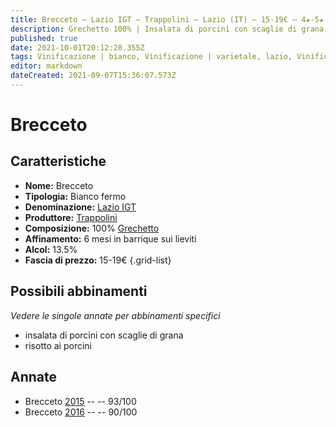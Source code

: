 ```yaml
---
title: Brecceto – Lazio IGT – Trappolini – Lazio (IT) – 15-19€ – 4★-5★
description: Grechetto 100% | Insalata di porcini con scaglie di grana – Risotto ai porcini
published: true
date: 2021-10-01T20:12:28.355Z
tags: Vinificazione | bianco, Vinificazione | varietale, lazio, Vinificazione | fermo, Valutazioni | 5 stelle, frechetto, insalata di porcini con scaglie di grana, risotto ai porcini, Prezzi | 15-19€
editor: markdown
dateCreated: 2021-09-07T15:36:07.573Z
---
```


# Brecceto

## Caratteristiche
- **Nome:** Brecceto
- **Tipologia:** Bianco fermo
- **Denominazione:** [Lazio IGT](/denominazioni/Italia/Lazio/IGT/Lazio)
- **Produttore:** [Trappolini](/produttori/Italia/Lazio/Trappolini) 
- **Composizione:** 100% [Grechetto](/vitigni/Italia/bacca-bianca/grechetto)
- **Affinamento:** 6 mesi in barrique sui lieviti
- **Alcol:** 13.5%
- **Fascia di prezzo:** 15-19€
{.grid-list}



## Possibili abbinamenti
*Vedere le singole annate per abbinamenti specifici*

- insalata di porcini con scaglie di grana
- risotto ai porcini

## Annate
- Brecceto [2015](/vini/Italia/Lazio/Trappolini/Brecceto/2015) -- <span class="star-5"></span> -- 93/100
- Brecceto [2016](/vini/Italia/Lazio/Trappolini/Brecceto/2016) -- <span class="star-4"></span> -- 90/100


